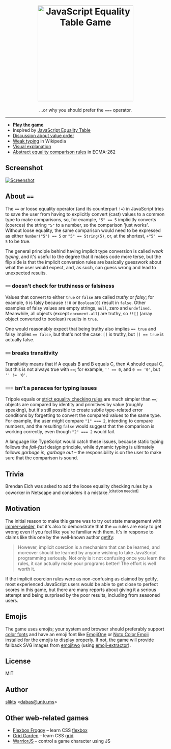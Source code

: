 <h1 align="center">
  <a href="http://eqeq.js.org/"><img src="https://raw.githubusercontent.com/slikts/js-equality-game/assets/logo.svg?sanitize=true" width="300" alt="JavaScript Equality Table Game"></a>
</h1>
<p align="center">…or why you should prefer the <code>===</code> operator.</p>

---

- [**Play the game**][game]
- Inspired by [JavaScript Equality Table][table]
- [Discussion about value order][reorder]
- [Weak typing][wikipedia] in Wikipedia
- [Visual explanation][visual]
- [Abstract equality comparison rules][abstract-rules] in ECMA-262

## Screenshot

[![Screenshot]][game]

## About `==`

The `==` or loose equality operator (and its counterpart `!=`) in JavaScript tries to save the user from having to explicitly convert (cast) values to a common type to make comparisons, so, for example, `"5" == 5` implicitly converts (coerces) the string `"5"` to a number, so the comparison 'just works'. Without loose equality, the same comparison would need to be expressed as either `Number("5") == 5` or `"5" == String(5)`, or, at the shortest, `+"5" == 5` to be true.

The general principle behind having implicit type conversion is called _weak typing_, and it's useful to the degree that it makes code more terse, but the flip side is that the implicit conversion rules are basically guesswork about what the user would expect, and, as such, can guess wrong and lead to unexpected results.

### `==` doesn't check for truthiness or falsiness

Values that convert to either `true` or `false` are called _truthy_ or _falsy_; for example, `0` is falsy because `!!0` or `Boolean(0)` result in `false`. Other examples of falsy values are empty strings, `null`, zero and `undefined`. Meanwhile, all objects (except `document.all`) are truthy, so `!![]` (array object converted to boolean) results in `true`.

One would reasonably expect that being truthy also implies `== true` and falsy implies `== false`, but that's not the case: `[]` is truthy, but `[] == true` is actually false.

### `==` breaks transitivity

Transitivity means that if A equals B and B equals C, then A should equal C, but this is not always true with `==`; for example, `'' == 0`, and `0 == '0'`, but `'' != '0'`.

### `===` isn't a panacea for typing issues

Tripple equals or [strict equality checking rules][strict-rules] are much simpler than `==`; objects are compared by identity and primitives by value (roughly speaking), but it's still possible to create subtle type-related error conditions by forgetting to convert the compared values to the same type. For example, the user might compare `"1" === 2`, intending to compare numbers, and the resulting `false` would suggest that the comparison is working correctly, even though `"2" === 2` would fail.

A language like TypeScript would catch these issues, because static typing follows the _fail-fast_ design principle, while dynamic typing is ultimately follows _garbage in, garbage out_ – the responsibility is on the user to make sure that the comparison is sound.

## Trivia

Brendan Eich was asked to add the loose equality checking rules by a coworker in Netscape and considers it a mistake.<sup>[citation needed]</sup>

## Motivation

The initial reason to make this game was to try out state management with [immer-wieder][wieder], but it's also to demonstrate that the `==` rules are easy to get wrong even if you feel like you're familiar with them. It's in response to claims like this one by the well-known author [getify][getify]:

> However, implicit coercion is a mechanism that can be learned, and moreover should be learned by anyone wishing to take JavaScript programming seriously. Not only is it not confusing once you learn the rules, it can actually make your programs better! The effort is well worth it.

If the implicit coercion rules were as non-confusing as claimed by getify, most experienced JavaScript users would be able to get close to perfect scores in this game, but there are many reports about giving it a serious attempt and being surprised by the poor results, including from seasoned users.

## Emojis

The game uses emojis; your system and browser should preferably support [color fonts] and have an emoji font like [EmojiOne] or [Noto Color Emoji] installed for the emojis to display properly. If not, the game will provide fallback SVG images from [emojitwo] (using [emoji-extractor]).

## License

MIT

## Author

[slikts](http://untu.ms) &lt;dabas@untu.ms>

## Other web-related games

- [Flexbox Froggy](https://flexboxfroggy.com/) – learn CSS [flexbox](https://developer.mozilla.org/en-US/docs/Learn/CSS/CSS_layout/Flexbox)
- [Grid Garden](http://cssgridgarden.com/) – learn CSS [grid](https://developer.mozilla.org/en-US/docs/Learn/CSS/CSS_layout/Grids)
- [WarriorJS](https://warriorjs.com/) – control a game character using JS

[table]: https://github.com/dorey/Javascript-Equality-Table/
[wikipedia]: https://en.wikipedia.org/wiki/Strong_and_weak_typing
[reorder]: http://algassert.com/visualization/2014/03/27/Better-JS-Equality-Table.html
[wieder]: https://github.com/drcmda/immer-wieder
[getify]: https://github.com/getify/You-Dont-Know-JS/blob/master/up%20%26%20going/ch1.md#converting-between-types
[visual]: https://i.imgur.com/rWoBHj4.png
[color fonts]: https://www.colorfonts.wtf/
[emojione]: https://www.emojione.com/
[noto color emoji]: https://www.google.com/get/noto/help/emoji/
[screenshot]: https://raw.githubusercontent.com/slikts/js-equality-game/assets/screenshot.png
[game]: https://slikts.github.io/js-equality-game/
[emojitwo]: https://emojitwo.github.io/
[emoji-extractor]: https://github.com/slikts/emoji-extractor
[strict-rules]: http://www.ecma-international.org/ecma-262/9.0/index.html#sec-strict-equality-comparison
[abstract-rules]: http://www.ecma-international.org/ecma-262/9.0/index.html#sec-abstract-equality-comparison
